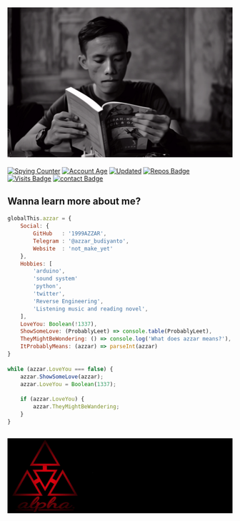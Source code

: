 ## ![Welcome to my profile guys](header.jpg)

[![Spying Counter](https://badges.pufler.dev/visits/1999AZZAR/1999AZZAR?style=for-the-badge&color=e74c3c&logo=github&label=Spying+Counter)](https://github.com/1999AZZAR)
[![Account Age](https://badges.pufler.dev/years/1999AZZAR/?style=for-the-badge&color=27a4fb&logo=github&label=Account+Age)](https://github.com/1999AZZAR)
[![Updated](https://badges.pufler.dev/updated/1999AZZAR/1999AZZAR?style=for-the-badge&color=ff00b4&logo=github&label=Profile+Updated)](https://github.com/1999AZZAR)
[![Repos Badge](https://badges.pufler.dev/repos/1999AZZAR/?style=for-the-badge&color=251ee7&logo=github&label=Public+Repos)](https//github.com/1999AZZAR)
[![Visits Badge](https://badges.pufler.dev/visits/1999AZZAR/1999AZZAR?style=for-the-badge&color=fbd11d&logo=github&label=visits)](https//github.com/1999AZZAR)
[![contact Badge](https://img.shields.io/badge/contact%20me-https%3A%2F%2Ft.me%2Fazzar__budiyanto-f97e01/?link=https://t.me/azzar_budiyanto//left&link=http://t.me/azzar_budiyanto//right)](http://t.me/azzar_budiyanto)
## Wanna learn more about me?

```js
globalThis.azzar = {
    Social: {
        GitHub   : '1999AZZAR',
        Telegram : '@azzar_budiyanto',
        Website  : 'not_make_yet'
    },
    Hobbies: [
        'arduino',
        'sound system'
        'python',
        'twitter',
        'Reverse Engineering',
        'Listening music and reading novel',
    ],
    LoveYou: Boolean(!1337),
    ShowSomeLove: (ProbablyLeet) => console.table(ProbablyLeet),
    TheyMightBeWondering: () => console.log('What does azzar means?'),
    ItProbablyMeans: (azzar) => parseInt(azzar)
}

while (azzar.LoveYou === false) {
    azzar.ShowSomeLove(azzar);
    azzar.LoveYou = Boolean(1337);

    if (azzar.LoveYou) {
        azzar.TheyMightBeWandering;
    }
}
```

## ![welcome and enjoy your day](header.png)
